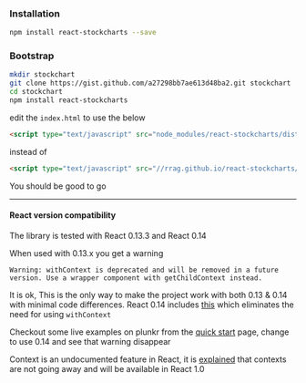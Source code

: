 ### Installation
```sh
npm install react-stockcharts --save
```

### Bootstrap
```sh
mkdir stockchart
git clone https://gist.github.com/a27298bb7ae613d48ba2.git stockchart
cd stockchart
npm install react-stockcharts
```
edit the `index.html` to use the below 

```html
<script type="text/javascript" src="node_modules/react-stockcharts/dist/react-stockcharts.js"></script>
```

instead of

```html
<script type="text/javascript" src="//rrag.github.io/react-stockcharts/dist/react-stockcharts.js"></script>
```

You should be good to go

---
#### React version compatibility
The library is tested with React 0.13.3 and React 0.14

When used with 0.13.x you get a warning 

```
Warning: withContext is deprecated and will be removed in a future version. Use a wrapper component with getChildContext instead.
```

It is ok, This is the only way to make the project work with both 0.13 & 0.14 with minimal code differences. React 0.14 includes [this](https://github.com/facebook/react/issues/2112) which eliminates the need for using `withContext`

Checkout some live examples on plunkr from the [quick start](#/quick_start_examples) page, change to use 0.14 and see that warning disappear

Context is an undocumented feature in React, it is [explained](https://facebook.github.io/react/blog/2014/03/28/the-road-to-1.0.html#context) that contexts are not going away and will be available in React 1.0

